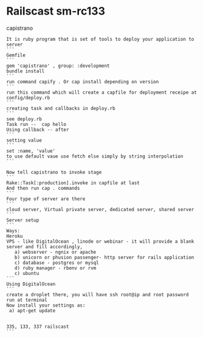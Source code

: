 Railscast sm-rc133
===================
capistrano
````
It is ruby program that is set of tools to deploy your application to server
```
Gemfile
```
gem 'capistrano' , group: :development
bundle install
```
run command capify . Or cap install depending on version
```
run this command which will create a capfile for deployment receipe at config/deploy.rb
```
creating task and callbacks in deploy.rb
```
see deploy.rb
Task run --  cap hello
Using callback -- after
```
setting value
```
set :name, 'value'
to use default vaue use fetch else simply by string interpolation
```

Now tell capistrano to invoke stage
```
Rake::Task[:production].invoke in capfile at last
And then run cap . commands
```
Four type of server are there
```
cloud server, Virtual private server, dedicated server, shared server
```
Server setup
```
Ways:
Heroku
VPS - like DigitalOcean , linode or webinar - it will provide a blank server and fill accordingly,
   a) webserver - ngnix or apache
   b) unicorn or phusion passenger- http server for rails application
   c) database - postgres or mysql
   d) ruby manager - rbenv or rvm
   c) ubuntu
```
Using DigitalOcean
```
create a droplet there, you will have ssh root@ip and root password
run at terminal
Now install your settings as:
 a) apt-get update


335, 133, 337 railscast
```